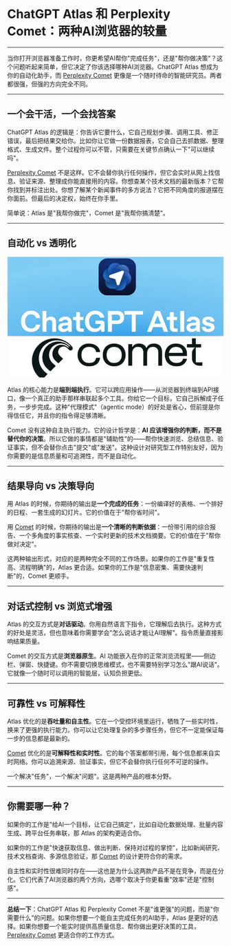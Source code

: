 # ChatGPT Atlas 和 Perplexity Comet：两种AI浏览器的较量

---

当你打开浏览器准备工作时，你更希望AI帮你"完成任务"，还是"帮你做决策"？这个问题听起来简单，但它决定了你该选择哪种AI浏览器。ChatGPT Atlas 想成为你的自动化助手，而 [Perplexity Comet](https://pplx.ai/ixkwood69619635) 更像是一个随时待命的智能研究员。两者都很强，但强的方向完全不同。

---

## 一个会干活，一个会找答案

ChatGPT Atlas 的逻辑是：你告诉它要什么，它自己规划步骤、调用工具、修正错误，最后把结果交给你。比如你让它做一份数据报表，它会自己去抓数据、整理格式、生成文件。整个过程你可以不管，只需要在关键节点确认一下"可以继续吗"。

[Perplexity Comet](https://pplx.ai/ixkwood69619635) 不是这样。它不会替你执行任何操作，但它会实时从网上找信息、验证来源、整理成你能直接用的内容。你想查某个技术文档的最新版本？它帮你找到并标注出处。你想了解某个新闻事件的多方说法？它把不同角度的报道摆在你面前。但最后的决定权，始终在你手里。

简单说：Atlas 是"我帮你做完"，Comet 是"我帮你搞清楚"。

---

## 自动化 vs 透明化

![AI浏览器的两种工作模式对比](image/88930104.webp)

Atlas 的核心能力是**端到端执行**。它可以跨应用操作——从浏览器到终端到API接口，像一个真正的助手那样串联起多个工具。你给它一个目标，它自己拆解成子任务，一步步完成。这种"代理模式"（agentic mode）的好处是省心，但前提是你得信任它，并且你的指令得足够清晰。

Comet 没有这种自主执行能力。它的设计哲学是：**AI 应该增强你的判断，而不是替代你的决策**。所以它做的事情都是"辅助性"的——帮你快速浏览、总结信息、验证事实，但不会替你点击"提交"或"发送"。这种设计对研究型工作特别友好，因为你需要的是信息质量和可追溯性，而不是自动化。

---

## 结果导向 vs 决策导向

用 Atlas 的时候，你期待的输出是**一个完成的任务**：一份编译好的表格、一个排好的日程、一套生成的幻灯片。它的价值在于"帮你省时间"。

用 [Comet](https://pplx.ai/ixkwood69619635) 的时候，你期待的输出是**一个清晰的判断依据**：一份带引用的综合报告、一个多角度的事实核查、一个实时更新的技术文档摘要。它的价值在于"帮你做对决定"。

这两种输出形式，对应的是两种完全不同的工作场景。如果你的工作是"重复性高、流程明确"的，Atlas 更合适。如果你的工作是"信息密集、需要快速判断"的，Comet 更顺手。

---

## 对话式控制 vs 浏览式增强

Atlas 的交互方式是**对话驱动**。你用自然语言下指令，它理解后去执行。这种方式的好处是灵活，但也意味着你需要学会"怎么说话才能让AI理解"。指令质量直接影响结果质量。

Comet 的交互方式是**浏览器原生**。AI 功能嵌入在你的正常浏览流程里——侧边栏、弹窗、快捷键。你不需要切换思维模式，也不需要特别学习怎么"跟AI说话"。它就像一个随时可以调用的智能层，认知负担更低。

---

## 可靠性 vs 可解释性

Atlas 优化的是**吞吐量和自主性**。它在一个受控环境里运行，牺牲了一些实时性，换来了更强的执行能力。你可以让它处理复杂的多步骤任务，但它不一定能保证每一步的信息都是最新的。

[Comet](https://pplx.ai/ixkwood69619635) 优化的是**可解释性和实时性**。它的每个答案都带引用，每个信息都来自实时网络。你可以追溯来源、验证事实，但它不会替你执行任何不可逆的操作。

一个解决"任务"，一个解决"问题"。这是两种产品的根本分野。

---

## 你需要哪一种？

如果你的工作是"给AI一个目标，让它自己搞定"，比如自动化数据处理、批量内容生成、跨平台任务串联，那 Atlas 的架构更适合你。

如果你的工作是"快速获取信息、做出判断、保持对过程的掌控"，比如新闻研究、技术文档查询、多源信息验证，那 [Comet](https://pplx.ai/ixkwood69619635) 的设计更符合你的需求。

自主性和实时性很难同时存在——这也是为什么这两款产品不是在竞争，而是在分化。它们代表了AI浏览器的两个方向，选哪个取决于你更看重"效率"还是"控制感"。

---

**总结一下**：ChatGPT Atlas 和 Perplexity Comet 不是"谁更强"的问题，而是"你需要什么"的问题。如果你想要一个能自主完成任务的AI助手，Atlas 是更好的选择。如果你想要一个能实时提供高质量信息、帮你做出更好决策的工具，[Perplexity Comet](https://pplx.ai/ixkwood69619635) 更适合你的工作方式。
